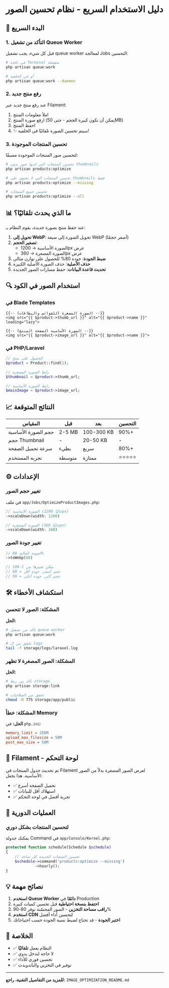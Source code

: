 # دليل الاستخدام السريع - نظام تحسين الصور

## 🚀 البدء السريع

### 1. التأكد من تشغيل Queue Worker

قبل كل شيء، يجب تشغيل queue worker لمعالجة Jobs التحسين:

```bash
# في نافذة Terminal منفصلة
php artisan queue:work

# أو في الخلفية
php artisan queue:work --daemon
```

### 2. رفع منتج جديد

عند رفع منتج جديد عبر Filament:
1. املأ معلومات المنتج
2. ارفع صورة المنتج (يمكن أن تكون كبيرة الحجم - حتى 50MB)
3. احفظ المنتج
4. ✨ سيتم تحسين الصورة تلقائيًا في الخلفية!

### 3. تحسين المنتجات الموجودة

لتحسين صور المنتجات الموجودة مسبقًا:

```bash
# تحسين المنتجات التي لديها صور بدون thumbnails
php artisan products:optimize

# تحسين المنتجات التي لا تحتوي على thumbnails فقط
php artisan products:optimize --missing

# تحسين جميع المنتجات
php artisan products:optimize --all
```

## 📊 ما الذي يحدث تلقائيًا؟

عند حفظ منتج بصورة جديدة، يقوم النظام بـ:

1. **تحويل إلى WebP**: تحويل الصورة إلى صيغة WebP (أصغر حجمًا)
2. **تصغير الحجم**: 
   - الصورة الأساسية → 1200px عرض
   - الصورة المصغرة → 360px عرض
3. **ضبط الجودة**: جودة 80% للحصول على توازن مثالي
4. **حذف الأصلية**: حذف الصورة الأصلية الكبيرة
5. **تحديث قاعدة البيانات**: حفظ مسارات الصور الجديدة

## 🔍 استخدام الصور في الكود

### في Blade Templates

```blade
{{-- الصورة المصغرة (للقوائم والبطاقات) --}}
<img src="{{ $product->thumb_url }}" alt="{{ $product->name }}" loading="lazy">

{{-- الصورة الأساسية (لصفحة المنتج) --}}
<img src="{{ $product->image_url }}" alt="{{ $product->name }}">
```

### في PHP/Laravel

```php
// الحصول على منتج
$product = Product::find(1);

// رابط الصورة المصغرة
$thumbnail = $product->thumb_url;

// رابط الصورة الأساسية
$mainImage = $product->image_url;
```

## 📈 النتائج المتوقعة

| المقياس | قبل | بعد | التحسين |
|---------|-----|-----|---------|
| حجم الصورة الأساسية | 2-5 MB | 100-300 KB | 90%+ |
| حجم Thumbnail | - | 20-50 KB | - |
| سرعة تحميل الصفحة | بطيء | سريع | 80%+ |
| تجربة المستخدم | متوسطة | ممتازة | ⭐⭐⭐⭐⭐ |

## ⚙️ الإعدادات

### تغيير حجم الصور

في ملف `app/Jobs/OptimizeProductImages.php`:

```php
// الصورة الأساسية (حاليًا 1200px)
->scaleDown(width: 1200)

// الصورة المصغرة (حاليًا 360px)
->scaleDown(width: 360)
```

### تغيير جودة الصور

```php
// الجودة الحالية 80%
->toWebp(80)

// يمكن تغييرها من 1-100
// 60 = حجم أصغر، جودة أقل
// 90 = حجم أكبر، جودة أعلى
```

## 🛠️ استكشاف الأخطاء

### المشكلة: الصور لا تتحسن

**الحل:**
```bash
# تأكد من تشغيل queue worker
php artisan queue:work

# تحقق من الـ logs
tail -f storage/logs/laravel.log
```

### المشكلة: الصور المصغرة لا تظهر

**الحل:**
```bash
# تأكد من ربط storage
php artisan storage:link

# تحقق من الصلاحيات
chmod -R 775 storage/app/public
```

### المشكلة: خطأ Memory

**الحل:** في `php.ini`:
```ini
memory_limit = 256M
upload_max_filesize = 50M
post_max_size = 50M
```

## 📱 Filament - لوحة التحكم

تم تحديث جدول المنتجات في Filament لعرض الصور المصغرة بدلاً من الصور الأساسية. هذا يجعل:
- ✅ تحميل الصفحة أسرع
- ✅ استهلاك أقل للبيانات
- ✅ تجربة أفضل في لوحة التحكم

## 🔄 العمليات الدورية

### لتحسين المنتجات بشكل دوري

يمكنك جدولة Command في `app/Console/Kernel.php`:

```php
protected function schedule(Schedule $schedule)
{
    // تحسين المنتجات الجديدة كل ساعة
    $schedule->command('products:optimize --missing')
             ->hourly();
}
```

## 💡 نصائح مهمة

1. **استخدم Queue Worker دائمًا** في Production
2. **احتفظ بنسخة احتياطية** قبل تحسين كميات كبيرة
3. **راقب مساحة التخزين** - الصور المحسّنة توفر 80-90%
4. **استخدم CDN** لتحسين أداء أفضل
5. **اختبر الجودة** - قد تحتاج لضبط نسبة الجودة حسب احتياجاتك

## 🎯 الخلاصة

- ✅ النظام يعمل **تلقائيًا**
- ✅ لا حاجة لتدخل يدوي
- ✅ تحسين فوري للأداء
- ✅ توفير في التخزين والباندويدث

---

**للمزيد من التفاصيل التقنية، راجع:** `IMAGE_OPTIMIZATION_README.md`
